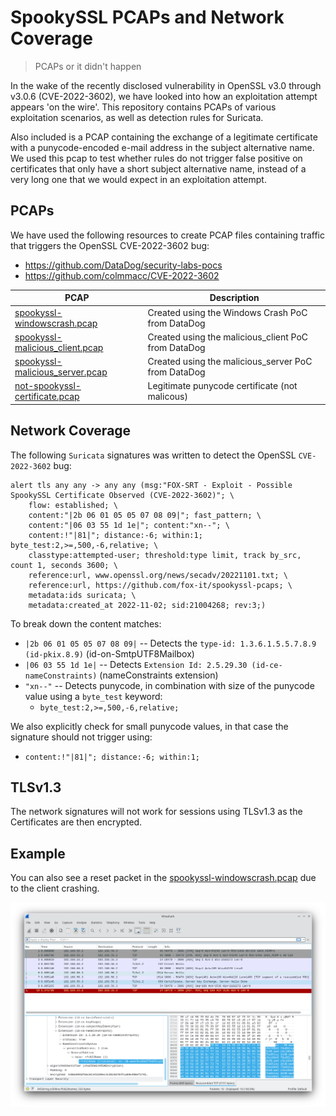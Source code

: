 # SpookySSL PCAPs and Network Coverage

> PCAPs or it didn't happen

In the wake of the recently disclosed vulnerability in OpenSSL v3.0 through v3.0.6 (CVE-2022-3602), we have looked into how an exploitation attempt appears 'on the wire'. This repository contains PCAPs of various exploitation scenarios, as well as detection rules for Suricata.

Also included is a PCAP containing the exchange of a legitimate certificate with a punycode-encoded e-mail address in the subject alternative name. We used this pcap to test whether rules do not trigger false positive on certificates that only have a short subject alternative name, instead of a very long one that we would expect in an exploitation attempt.

## PCAPs

We have used the following resources to create PCAP files containing traffic that triggers the OpenSSL CVE-2022-3602 bug:

* https://github.com/DataDog/security-labs-pocs
* https://github.com/colmmacc/CVE-2022-3602


<table>
  <thead>
    <th>PCAP</th>
    <th>Description</th>
  </thead>
  <tbody>
    <tr>
        <td><a href=https://github.com/fox-it/spookyssl-pcaps/raw/main/pcaps/spookyssl-windowscrash.pcap>spookyssl-windowscrash.pcap</a></td>
        <td>Created using the Windows Crash PoC from DataDog</td>
    </tr>
    <tr>
        <td><a href=https://github.com/fox-it/spookyssl-pcaps/raw/main/pcaps/spookyssl-malicious_client.pcap>spookyssl-malicious_client.pcap</a></td>
        <td>Created using the malicious_client PoC from DataDog</td>
    </tr>
    <tr>
        <td><a href=https://github.com/fox-it/spookyssl-pcaps/raw/main/pcaps/spookyssl-malicious_server.pcap>spookyssl-malicious_server.pcap</a></td>
        <td>Created using the malicious_server PoC from DataDog</td>
    </tr>
    <tr>
        <td><a href=https://github.com/fox-it/spookyssl-pcaps/raw/main/pcaps/not-spookyssl-certificate.pcap>not-spookyssl-certificate.pcap</a></td>
        <td>Legitimate punycode certificate (not malicous)</td>
    </tr>
  </tbody>
</table>

## Network Coverage

The following `Suricata` signatures was written to detect the OpenSSL `CVE-2022-3602` bug:

```suricata
alert tls any any -> any any (msg:"FOX-SRT - Exploit - Possible SpookySSL Certificate Observed (CVE-2022-3602)"; \
    flow: established; \
    content:"|2b 06 01 05 05 07 08 09|"; fast_pattern; \
    content:"|06 03 55 1d 1e|"; content:"xn--"; \
    content:!"|81|"; distance:-6; within:1; byte_test:2,>=,500,-6,relative; \
    classtype:attempted-user; threshold:type limit, track by_src, count 1, seconds 3600; \
    reference:url, www.openssl.org/news/secadv/20221101.txt; \
    reference:url, https://github.com/fox-it/spookyssl-pcaps; \
    metadata:ids suricata; \
    metadata:created_at 2022-11-02; sid:21004268; rev:3;)
```

To break down the content matches:

 * `|2b 06 01 05 05 07 08 09|` -- Detects the `type-id: 1.3.6.1.5.5.7.8.9 (id-pkix.8.9)` (id-on-SmtpUTF8Mailbox)
 * `|06 03 55 1d 1e|` -- Detects `Extension Id: 2.5.29.30 (id-ce-nameConstraints)` (nameConstraints extension)
 * `"xn--"` -- Detects punycode, in combination with size of the punycode value using a `byte_test` keyword:
   * `byte_test:2,>=,500,-6,relative;`

We also explicitly check for small punycode values, in that case the signature should not trigger using:

 * `content:!"|81|"; distance:-6; within:1;`

## TLSv1.3

The network signatures will not work for sessions using TLSv1.3 as the Certificates are then encrypted.

## Example

You can also see a reset packet in the [spookyssl-windowscrash.pcap](https://github.com/fox-it/spookyssl-pcaps/raw/main/pcaps/spookyssl-windowscrash.pcap) due to the client crashing.

![SpookySSL Wireshark](spookyssl-wireshark.png?raw=true "SpookySSL PCAP")

